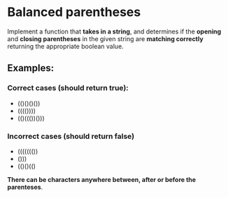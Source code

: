 # Balanced parentheses

Implement a function that **takes in a string**, and determines if the **opening** and **closing parentheses** in the given string are **matching correctly** returning the appropriate boolean value.

## Examples:

### Correct cases (should return true):
* (()()()())
* (((())))
* (()((())()))

### Incorrect cases (should return false)
* ((((((())
* ()))
* (()()(()

**There can be characters anywhere between, after or before the parenteses**.
